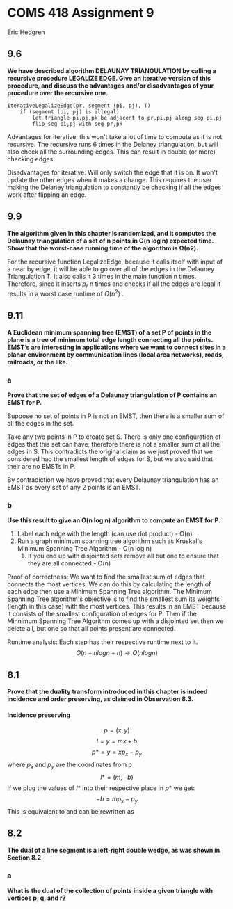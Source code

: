 # COMS 418 Assignment 9
Eric Hedgren

## 9.6
**We have described algorithm DELAUNAY TRIANGULATION by calling a recursive procedure LEGALIZE EDGE. Give an iterative version of this procedure, and discuss the advantages and/or disadvantages of your procedure over the recursive one.**

```
IterativeLegalizeEdge(pr, segment (pi, pj), T)
	if (segment (pi, pj) is illegal)
		let triangle pi,pj,pk be adjacent to pr,pi,pj along seg pi,pj
		flip seg pi,pj with seg pr,pk
```

Advantages for iterative:
this won't take a lot of time to compute as it is not recursive. The recursive runs 6 times in the Delaney triangulation, but will also check all the surrounding edges. This can result in double (or more) checking edges.

Disadvantages for iterative:
Will only switch the edge that  it is on. It won't update the other edges when it makes a change. This requires the user making the Delaney triangulation to constantly be checking if all the edges work after flipping an edge.
## 9.9
**The algorithm given in this chapter is randomized, and it computes the Delaunay triangulation of a set of n points in O(n log n) expected time. Show that the worst-case running time of the algorithm is Ω(n2).**

For the recursive function LegalizeEdge, because it calls itself with input of a near by edge, it will be able to go over all of the edges in the Delauney Triangulation T. It also calls it 3 times in the main function n times. Therefore, since it inserts $p_{r}$ n times and checks if all the edges are legal it results in a worst case runtime of $\Omega({n^2})$ .

## 9.11
**A Euclidean minimum spanning tree (EMST) of a set P of points in the plane is a tree of minimum total edge length connecting all the points. EMST’s are interesting in applications where we want to connect sites in a planar environment by communication lines (local area networks), roads, railroads, or the like.**
### a
**Prove that the set of edges of a Delaunay triangulation of P contains an EMST for P.**

Suppose no set of points in P is not an EMST, then there is a smaller sum of all the edges in the set.

Take any two points in P to create set S. There is only one configuration of edges that this set can have, therefore there is not a smaller sum of all the edges in S. This contradicts the original claim as we just proved that we considered had the smallest length of edges for S, but we also said that their are no EMSTs in P.

By contradiction we have proved that every Delaunay triangulation has an EMST as every set of any 2 points is an EMST.

### b
**Use this result to give an O(n log n) algorithm to compute an EMST for P.**

1. Label each edge with the length (can use dot product) - O(n)
2. Run a graph minimum spanning tree algorithm such as Kruskal's Minimum Spanning Tree Algorithm - O(n log n)
	1. If you end up with disjointed sets remove all but one to ensure that they are all connected - O(n)

Proof of correctness:
We want to find the smallest sum of edges that connects the most vertices. We can do this by calculating the length of each edge then use a Minimum Spanning Tree algorithm. The Minimum Spanning Tree algorithm's objective is to find the smallest sum its weights (length in this case) with the most vertices. This results in an EMST because it consists of the smallest configuration of edges for P. Then if the Minnimum Spanning Tree Algorithm comes up with a disjointed set then we delete all, but one so that all points present are connected.

Runtime analysis:
Each step has their respective runtime next to it.
$$
O(n + n log n + n) \rightarrow O(n log n)
$$
## 8.1
**Prove that the duality transform introduced in this chapter is indeed incidence and order preserving, as claimed in Observation 8.3.**

#### Incidence preserving
$$
	p=(x,y)
$$
$$
l = y = mx + b
$$
$$
p* = y = xp_x-p_y
$$
where $p_x$ and $p_y$ are the coordinates from p
$$
l* = (m,-b)
$$
If we plug the values of $l*$ into their respective place in $p*$ we get:
$$
-b=mp_x-p_y
$$
This is equivalent to and can be rewritten as

## 8.2
**The dual of a line segment is a left-right double wedge, as was shown in Section 8.2**
### a
**What is the dual of the collection of points inside a given triangle with vertices p, q, and r?**

